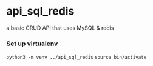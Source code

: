 # api_sql_redis
a basic CRUD API that uses MySQL &amp; redis


### Set up virtualenv
`python3 -m venv ../api_sql_redis`
`source bin/activate`


